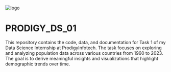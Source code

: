 ![logo](https://github.com/AnkitaPal1012/PRODIGY_DS_01/blob/main/Screenshot%202024-08-28%20154546.png)
# PRODIGY_DS_01
This repository contains the code, data, and documentation for Task 1 of my Data Science Internship at ProdigyInfotech. The task focuses on exploring and analyzing population data across various countries from 1960 to 2023. The goal is to derive meaningful insights and visualizations that highlight demographic trends over time.
